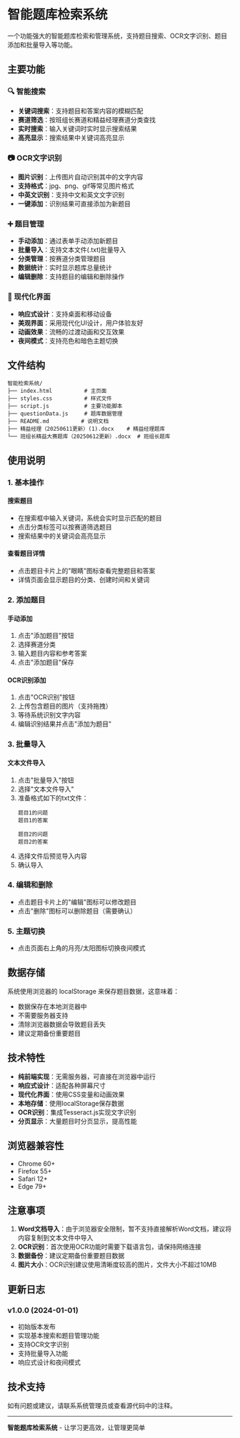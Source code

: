 # 智能题库检索系统

一个功能强大的智能题库检索和管理系统，支持题目搜索、OCR文字识别、题目添加和批量导入等功能。

## 主要功能

### 🔍 智能搜索
- **关键词搜索**：支持题目和答案内容的模糊匹配
- **赛道筛选**：按班组长赛道和精益经理赛道分类查找
- **实时搜索**：输入关键词时实时显示搜索结果
- **高亮显示**：搜索结果中关键词高亮显示

### 📷 OCR文字识别
- **图片识别**：上传图片自动识别其中的文字内容
- **支持格式**：jpg、png、gif等常见图片格式
- **中英文识别**：支持中文和英文文字识别
- **一键添加**：识别结果可直接添加为新题目

### ➕ 题目管理
- **手动添加**：通过表单手动添加新题目
- **批量导入**：支持文本文件(.txt)批量导入
- **分类管理**：按赛道分类管理题目
- **数据统计**：实时显示题库总量统计
- **编辑删除**：支持题目的编辑和删除操作

### 🎨 现代化界面
- **响应式设计**：支持桌面和移动设备
- **美观界面**：采用现代化UI设计，用户体验友好
- **动画效果**：流畅的过渡动画和交互效果
- **夜间模式**：支持亮色和暗色主题切换

## 文件结构

```
智能检索系统/
├── index.html          # 主页面
├── styles.css          # 样式文件
├── script.js           # 主要功能脚本
├── questionData.js     # 题库数据管理
├── README.md          # 说明文档
├── 精益经理（20250611更新）(1).docx    # 精益经理题库
└── 班组长精益大赛题库（20250612更新）.docx  # 班组长题库
```

## 使用说明

### 1. 基本操作

#### 搜索题目
- 在搜索框中输入关键词，系统会实时显示匹配的题目
- 点击分类标签可以按赛道筛选题目
- 搜索结果中的关键词会高亮显示

#### 查看题目详情
- 点击题目卡片上的"眼睛"图标查看完整题目和答案
- 详情页面会显示题目的分类、创建时间和关键词

### 2. 添加题目

#### 手动添加
1. 点击"添加题目"按钮
2. 选择赛道分类
3. 输入题目内容和参考答案
4. 点击"添加题目"保存

#### OCR识别添加
1. 点击"OCR识别"按钮
2. 上传包含题目的图片（支持拖拽）
3. 等待系统识别文字内容
4. 编辑识别结果并点击"添加为题目"

### 3. 批量导入

#### 文本文件导入
1. 点击"批量导入"按钮
2. 选择"文本文件导入"
3. 准备格式如下的txt文件：
   ```
   题目1的问题
   题目1的答案
   
   题目2的问题
   题目2的答案
   ```
4. 选择文件后预览导入内容
5. 确认导入

### 4. 编辑和删除
- 点击题目卡片上的"编辑"图标可以修改题目
- 点击"删除"图标可以删除题目（需要确认）

### 5. 主题切换
- 点击页面右上角的月亮/太阳图标切换夜间模式

## 数据存储

系统使用浏览器的 localStorage 来保存题目数据，这意味着：
- 数据保存在本地浏览器中
- 不需要服务器支持
- 清除浏览器数据会导致题目丢失
- 建议定期备份重要题目

## 技术特性

- **纯前端实现**：无需服务器，可直接在浏览器中运行
- **响应式设计**：适配各种屏幕尺寸
- **现代化界面**：使用CSS变量和动画效果
- **本地存储**：使用localStorage保存数据
- **OCR识别**：集成Tesseract.js实现文字识别
- **分页显示**：大量题目时分页显示，提高性能

## 浏览器兼容性

- Chrome 60+
- Firefox 55+
- Safari 12+
- Edge 79+

## 注意事项

1. **Word文档导入**：由于浏览器安全限制，暂不支持直接解析Word文档，建议将内容复制到文本文件中导入
2. **OCR识别**：首次使用OCR功能时需要下载语言包，请保持网络连接
3. **数据备份**：建议定期备份重要题目数据
4. **图片大小**：OCR识别建议使用清晰度较高的图片，文件大小不超过10MB

## 更新日志

### v1.0.0 (2024-01-01)
- 初始版本发布
- 实现基本搜索和题目管理功能
- 支持OCR文字识别
- 支持批量导入功能
- 响应式设计和夜间模式

## 技术支持

如有问题或建议，请联系系统管理员或查看源代码中的注释。

---

**智能题库检索系统** - 让学习更高效，让管理更简单 